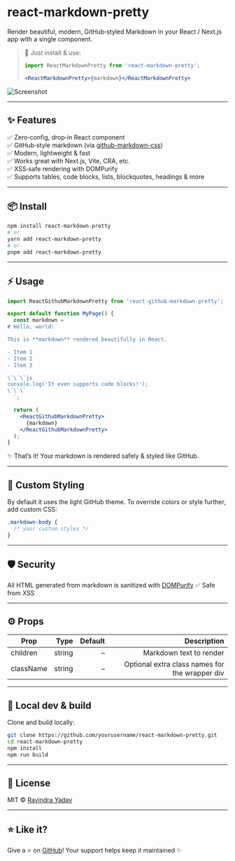 # react-markdown-pretty

Render beautiful, modern, GitHub‑styled Markdown in your React / Next.js app with a single component.

> 📄 Just install & use:
> ```jsx
> import ReactMarkdownPretty from 'react-markdown-pretty';
>
> <ReactMarkdownPretty>{markdown}</ReactMarkdownPretty>
> ```

![Screenshot](https://raw.githubusercontent.com/Ryadav0654/react-markdown-pretty/main/assets/screenshot.png)

---

## ✨ Features

✅ Zero‑config, drop‑in React component  
✅ GitHub‑style markdown (via [github-markdown-css](https://github.com/sindresorhus/github-markdown-css))  
✅ Modern, lightweight & fast  
✅ Works great with Next.js, Vite, CRA, etc.  
✅ XSS‑safe rendering with DOMPurify  
✅ Supports tables, code blocks, lists, blockquotes, headings & more

---

## 📦 Install

```bash
npm install react-markdown-pretty
# or
yarn add react-markdown-pretty
# or
pnpm add react-markdown-pretty
````

---

## ⚡ Usage

```jsx
import ReactGithubMarkdownPretty from 'react-github-markdown-pretty';

export default function MyPage() {
  const markdown = `
# Hello, world!

This is **markdown** rendered beautifully in React.

- Item 1
- Item 2
- Item 3

\`\`\`js
console.log('It even supports code blocks!');
\`\`\`
  `;

  return (
    <ReactGithubMarkdownPretty>
      {markdown}
    </ReactGithubMarkdownPretty>
  );
}
```

✨ That’s it! Your markdown is rendered safely & styled like GitHub.

---

## 🎨 Custom Styling

By default it uses the light GitHub theme.
To override colors or style further, add custom CSS:

```css
.markdown-body {
  /* your custom styles */
}
```

---

## 🛡 Security

All HTML generated from markdown is sanitized with [DOMPurify](https://github.com/cure53/DOMPurify)
✅ Safe from XSS

---

## ⚙️ Props

| Prop      |   Type | Default |                                    Description |
| --------- | -----: | ------: | ---------------------------------------------: |
| children  | string |       – |                        Markdown text to render |
| className | string |       – | Optional extra class names for the wrapper div |

---

## 🧪 Local dev & build

Clone and build locally:

```bash
git clone https://github.com/yourusername/react-markdown-pretty.git
cd react-markdown-pretty
npm install
npm run build
```

---

## 📜 License

MIT © [Ravindra Yadav](https://github.com/Ryadav0654)

---

## ⭐ Like it?

Give a ⭐ on [GitHub](https://github.com/Ryadav0654/react-markdown-pretty)!
Your support helps keep it maintained ✨



